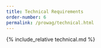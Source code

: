 ```yaml
---
title: Technical Requirements
order-number: 6
permalink: /prowag/technical.html
---
```


{% include_relative technical.md %}
